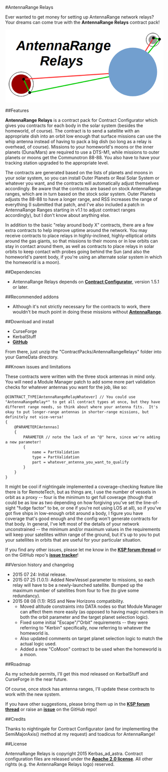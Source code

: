 #AntennaRange Relays

Ever wanted to get money for setting up AntennaRange network relays?  Your dreams can come true with the **AntennaRange Relays** contract pack!

![AntennaRange Relays logo](https://raw.githubusercontent.com/Kerbas-ad-astra/AntennaRange-Relays/master/AntennaRangeRelaysLogo.png)

##Features

**AntennaRange Relays** is a contract pack for Contract Configurator which gives you contracts for each body in the solar system (besides the homeworld, of course).  The contract is to send a satellite with an appropriate dish into an orbit low enough that surface missions can use the whip antenna instead of having to pack a big dish (so long as a relay is overhead, of course).  Missions to your homeworld's moons or the inner planets (Duna/Mars) are required to use a DTS-M1, while missions to outer planets or moons get the Communotron 88-88.  You also have to have your tracking station upgraded to the appropriate level.

The contracts are generated based on the lists of planets and moons in your solar system, so you can install Outer Planets or Real Solar System or whatever you want, and the contracts will automatically adjust themselves accordingly.  Be aware that the contracts are based on stock AntennaRange ranges, which are in turn based on the stock solar system.  Outer Planets adjusts the 88-88 to have a longer range, and RSS increases the range of everything (I submitted that patch, and I've also included a patch in AntennaRange Ranges starting in v1.1 to adjust contract ranges accordingly), but I don't know about anything else.

In addition to the basic "relay around body X" contracts, there are a few extra contracts to help improve uptime around the network.  You may receive contracts to place relays in highly-inclined, highly-elliptical orbits around the gas giants, so that missions to their moons or in low orbits can stay in contact around them, as well as contracts to place relays in solar orbits to keep contact with probes going behind the Sun (and also the homeworld's parent body, if you're using an alternate solar system in which the homeworld is a moon).

##Dependencies

* AntennaRange Relays depends on [**Contract Configurator**](http://forum.kerbalspaceprogram.com/threads/101604-1-0-2-Contract-Configurator-v1-0-4-2015-05-08), version 1.5.1 or later.

##Recommended addons

* Although it's not strictly necessary for the contracts to work, there wouldn't be much point in doing these missions without [**AntennaRange**](http://forum.kerbalspaceprogram.com/threads/56440-1-0-AntennaRange-1-8-Enforce-and-Encourage-Antenna-Diversity).

##Download and install

* CurseForge
* KerbalStuff
* [**GitHub**](https://github.com/Kerbas-ad-astra/AntennaRange-Relays/releases)

From there, just unzip the "ContractPacks/AntennaRangeRelays" folder into your GameData directory.

##Known issues and limitations

These contracts were written with the three stock antennas in mind only.  You will need a Module Manager patch to add some more part validation checks for whatever antennas you want for the job, like so:

```
@CONTRACT_TYPE[AntennaRangeRelayWhatever] // You could use "AntennaRangeRelay*" to get all contract types at once, but they have different range needs, so think about where your antenna fits.  It's okay to put longer-range antennas in shorter-range missions, but definitely not vice-versa!
{
	@PARAMETER[Antennas]
	{
		PARAMETER // note the lack of an "@" here, since we're adding a new parameter!
		{
			name = PartValidation
			type = PartValidation
			part = whatever_antenna_you_want_to_qualify
		}
	}
}
```

It might be cool if nightingale implemented a coverage-checking feature like there is for RemoteTech, but as things are, I use the number of vessels in orbit as a proxy -- four is the minimum to get full coverage (though that could be as low as two depending on how forgiving you've set the line-of-sight "fudge factor" to be, or one if you're not using LOS at all), so if you've got five ships in low-enough orbit around a body, I figure you have coverage that's good enough and the config won't generate contracts for that body.  In general, I've left most of the details of your network unconstrained -- the minimum and/or maximum values in the requirements will keep your satellites within range of the ground, but it's up to you to put your satellites in orbits that are useful for your particular situation.

If you find any other issues, please let me know in the [**KSP forum thread**](http://forum.kerbalspaceprogram.com/threads/129704-1-0-2-4-Contract-Pack-AntennaRange-Relays-1-0-0-%282015-Jul-24%29) or on the GitHub repo's [**issue tracker**](https://github.com/Kerbas-ad-astra/AntennaRange-Relays/issues)!

##Version history and changelog

* 2015 07 24: Initial release.
* 2015 07 25 (1.0.1): Added NewVessel parameter to missions, so each relay will have to be a newly-launched satellite.  Bumped up the maximum number of satellites from four to five (to give some redundancy).
* 2015 08 08 (1.1): RSS and New Horizons compatibility.
	* Moved altitude constraints into DATA nodes so that Module Manager can affect them more easily (as opposed to having magic numbers in both the orbit parameter and the target planet selection logic).
	* Fixed some initial "Escape"/"Orbit" requirements -- they were referring to "Kerbin" specifically, now referring to whatever the homeworld is.
	* Also updated comments on target planet selection logic to match the actual logic used.
	* Added a new "CoMoon" contract to be used when the homeworld is a moon.

##Roadmap

As my schedule permits, I'll get this mod released on KerbalStuff and CurseForge in the near future.

Of course, once stock has antenna ranges, I'll update these contracts to work with the new system.

If you have other suggestions, please bring them up in the [**KSP forum thread**](http://forum.kerbalspaceprogram.com/threads/129704-1-0-2-4-Contract-Pack-AntennaRange-Relays-1-0-0-%282015-Jul-24%29) or raise an [**issue**](https://github.com/Kerbas-ad-astra/AntennaRange-Relays/issues) on the GitHub repo!

##Credits

Thanks to nightingale for Contract Configurator (and for implementing the SemiMajorAxis() method at my request) and toadicus for AntennaRange!

##License

AntennaRange Relays is copyright 2015 Kerbas_ad_astra.  Contract configuration files are released under the [**Apache 2.0 license**](https://www.apache.org/licenses/LICENSE-2.0).  All other rights (e.g. the AntennaRange Relays logo) reserved.
